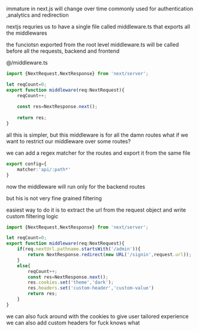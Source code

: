 immature in next.js will change over time
commonly used for authentication ,analytics and redirection

nextjs requries us to have a single file called middleware.ts that exports all the middlewares

the funciotsn exported from the root level middleware.ts will be called before all the requests, backend and frontend

@/middleware.ts
```ts
import {NextRequest,NextResponse} from 'next/server';

let reqCount=0;
export function middleware(req:NextRequest){
	reqCount++;
	
	const res=NextResponse.next();
	
	return res;
}
```

all this is simpler, but this middleware is for all the damn routes
what if we want to restrict our middleware over some routes?

we can add a regex matcher for the routes and export it from the same file

```ts
export config={
	matcher:'api/:path*'
}
```
now the middleware will run only for the backend routes

but his is not very fine grained filtering

easiest way to do it is to extract the url from the request object and write custom filtering logic
```ts
import {NextRequest,NextResponse} from 'next/server';

let reqCount=0;
export function middleware(req:NextRequest){
	if(req.nextUrl.pathname.startsWith('/admin')){
		return NextResponse.redirect(new URL('/signin',request.url));
	}
	else{
		reqCount++;
		const res=NextResponse.next();
		res.cookies.set('theme','dark');
		res.headers.set('custom-header','custom-value')
		return res;
	}
}
```
we can also fuck around with the cookies to give user tailored experience
we can also add custom headers for fuck knows what